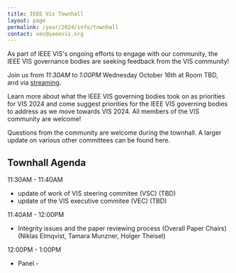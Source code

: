 ```yaml
---
title: IEEE Vis Townhall
layout: page
permalink: /year/2024/info/townhall
contact: vec@ieeevis.org
---
```


As part of IEEE VIS's ongoing efforts to engage with our community, the IEEE VIS governance bodies are seeking feedback from the VIS community! 

Join us from *11:30AM* to *1:00PM* Wednesday October 16th at Room TBD, and via [streaming](TBD).

Learn more about what the IEEE VIS governing bodies took on as priorities for VIS 2024 and come suggest priorities for the IEEE VIS governing bodies to address as we move towards VIS 2024. All members of the VIS community are welcome!

Questions from the community are welcome during the townhall. A larger update on various other committees can be found here.

## Townhall Agenda
11:30AM - 11:40AM
* update of work of VIS steering commitee (VSC) (TBD)
* update of the VIS executive commitee (VEC) (TBD)

11:40AM - 12:00PM
* Integrity issues and the paper reviewing process (Overall Paper Chairs) (Niklas Elmqvist, Tamara Munzner, Holger Theisel)

12:00PM - 1:00PM
* Panel - 


